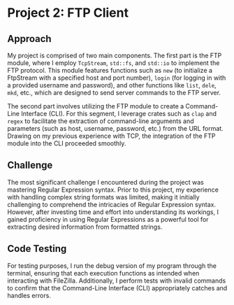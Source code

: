 # Project 2: FTP Client

## Approach
My project is comprised of two main components. The first part is the FTP module, where I employ `TcpStream`, `std::fs`, and `std::io` to implement the FTP protocol. This module features functions such as `new` (to initialize a FtpStream with a specified host and port number), `login` (for logging in with a provided username and password), and other functions like `list`, `dele`, `mkd`, etc., which are designed to send server commands to the FTP server.

The second part involves utilizing the FTP module to create a Command-Line Interface (CLI). For this segment, I leverage crates such as `clap` and `regex` to facilitate the extraction of command-line arguments and parameters (such as host, username, password, etc.) from the URL format. Drawing on my previous experience with TCP, the integration of the FTP module into the CLI proceeded smoothly.

## Challenge
The most significant challenge I encountered during the project was mastering Regular Expression syntax. Prior to this project, my experience with handling complex string formats was limited, making it initially challenging to comprehend the intricacies of Regular Expression syntax. However, after investing time and effort into understanding its workings, I gained proficiency in using Regular Expressions as a powerful tool for extracting desired information from formatted strings.

## Code Testing
For testing purposes, I run the debug version of my program through the terminal, ensuring that each execution functions as intended when interacting with FileZilla. Additionally, I perform tests with invalid commands to confirm that the Command-Line Interface (CLI) appropriately catches and handles errors.

